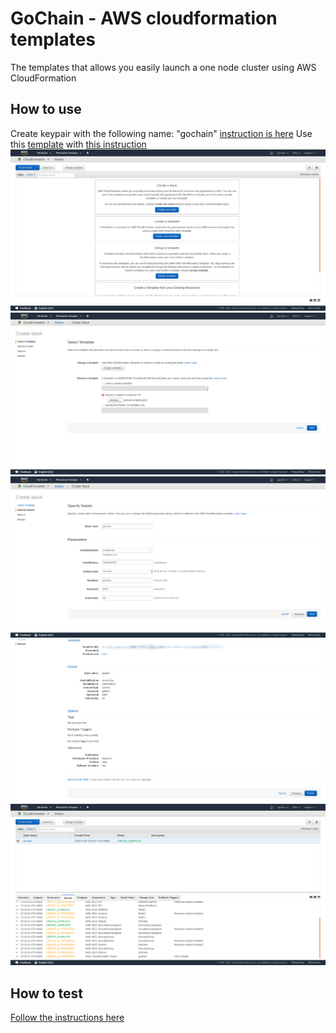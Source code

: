 # GoChain - AWS cloudformation templates

The templates that allows you easily launch a one node cluster using AWS CloudFormation

## How to use

Create keypair with the following name: "gochain" [instruction is here](https://docs.aws.amazon.com/AWSEC2/latest/UserGuide/ec2-key-pairs.html#having-ec2-create-your-key-pair)
Use this [template](gochain-cf-stack.yaml) with [this instruction](https://console.aws.amazon.com/cloudformation/)
![Create new stack](pics/pic1.png "Create new stack")
![Upload template](pics/pic2.png "Upload template")
![Set config options](pics/pic3.png "Set config options")
![Confirm that everything has been set up properly](pics/pic4.png "Confirm that everything is set properly")
![Wait until it ready](pics/pic5.png "Wait until it ready")

## How to test

[Follow the instructions here](TEST.md)
